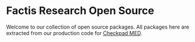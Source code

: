 # Factis Research Open Source

Welcome to our collection of open source packages. All packages here are extracted from our production code for [Checkpad MED](https://www.checkpad.de/).
